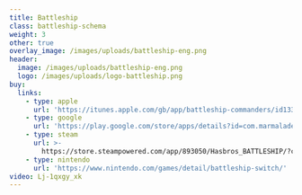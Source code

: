 ```yaml
---
title: Battleship
class: battleship-schema
weight: 3
other: true
overlay_image: /images/uploads/battleship-eng.png
header:
  image: /images/uploads/battleship-eng.png
  logo: /images/uploads/logo-battleship.png
buy:
  links:
    - type: apple
      url: 'https://itunes.apple.com/gb/app/battleship-commanders/id1336026283?mt=8'
    - type: google
      url: 'https://play.google.com/store/apps/details?id=com.marmalade.battleship'
    - type: steam
      url: >-
        https://store.steampowered.com/app/893050/Hasbros_BATTLESHIP/?curator_clanid=33373301
    - type: nintendo
      url: 'https://www.nintendo.com/games/detail/battleship-switch/'
video: Lj-1qxgy_xk
---
```


